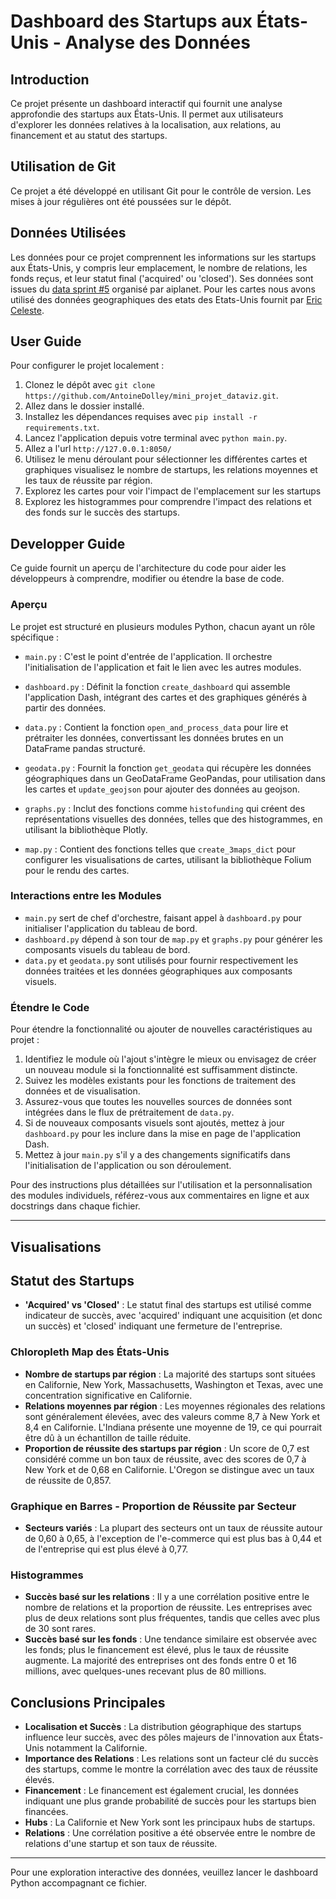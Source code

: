 # Dashboard des Startups aux États-Unis - Analyse des Données

## Introduction
Ce projet présente un dashboard interactif qui fournit une analyse approfondie des startups aux États-Unis. Il permet aux utilisateurs d'explorer les données relatives à la localisation, aux relations, au financement et au statut des startups.

## Utilisation de Git
Ce projet a été développé en utilisant Git pour le contrôle de version. Les mises à jour régulières ont été poussées sur le dépôt.

## Données Utilisées
Les données pour ce projet comprennent les informations sur les startups aux États-Unis, y compris leur emplacement, le nombre de relations, les fonds reçus, et leur statut final ('acquired' ou 'closed'). Ses données sont issues du [data sprint #5](https://aiplanet.com/challenges/32/data-sprint-5-startup-success-prediction-32/overview/about) organisé par aiplanet.
Pour les cartes nous avons utilisé des données geographiques des etats des Etats-Unis fournit par [Eric Celeste](https://eric.clst.org/tech/usgeojson/).

## User Guide
Pour configurer le projet localement :
1. Clonez le dépôt avec `git clone https://github.com/AntoineDolley/mini_projet_dataviz.git`.
2. Allez dans le dossier installé.
3. Installez les dépendances requises avec `pip install -r requirements.txt`.
4. Lancez l'application depuis votre terminal avec `python main.py`.
5. Allez a l'url `http://127.0.0.1:8050/`
6. Utilisez le menu déroulant pour sélectionner les différentes cartes et graphiques visualisez le nombre de startups, les relations moyennes et les taux de réussite par région.
7. Explorez les cartes pour voir l'impact de l'emplacement sur les startups 
8. Explorez les histogrammes pour comprendre l'impact des relations et des fonds sur le succès des startups.

## Developper Guide

Ce guide fournit un aperçu de l'architecture du code pour aider les développeurs à comprendre, modifier ou étendre la base de code.

### Aperçu

Le projet est structuré en plusieurs modules Python, chacun ayant un rôle spécifique :

- `main.py` : C'est le point d'entrée de l'application. Il orchestre l'initialisation de l'application et fait le lien avec les autres modules.

- `dashboard.py` : Définit la fonction `create_dashboard` qui assemble l'application Dash, intégrant des cartes et des graphiques générés à partir des données.

- `data.py` : Contient la fonction `open_and_process_data` pour lire et prétraiter les données, convertissant les données brutes en un DataFrame pandas structuré.

- `geodata.py` : Fournit la fonction `get_geodata` qui récupère les données géographiques dans un GeoDataFrame GeoPandas, pour utilisation dans les cartes et `update_geojson` pour ajouter des données au geojson.

- `graphs.py` : Inclut des fonctions comme `histofunding` qui créent des représentations visuelles des données, telles que des histogrammes, en utilisant la bibliothèque Plotly.

- `map.py` : Contient des fonctions telles que `create_3maps_dict` pour configurer les visualisations de cartes, utilisant la bibliothèque Folium pour le rendu des cartes.

### Interactions entre les Modules

- `main.py` sert de chef d'orchestre, faisant appel à `dashboard.py` pour initialiser l'application du tableau de bord.
- `dashboard.py` dépend à son tour de `map.py` et `graphs.py` pour générer les composants visuels du tableau de bord.
- `data.py` et `geodata.py` sont utilisés pour fournir respectivement les données traitées et les données géographiques aux composants visuels.

### Étendre le Code

Pour étendre la fonctionnalité ou ajouter de nouvelles caractéristiques au projet :

1. Identifiez le module où l'ajout s'intègre le mieux ou envisagez de créer un nouveau module si la fonctionnalité est suffisamment distincte.
2. Suivez les modèles existants pour les fonctions de traitement des données et de visualisation.
3. Assurez-vous que toutes les nouvelles sources de données sont intégrées dans le flux de prétraitement de `data.py`.
4. Si de nouveaux composants visuels sont ajoutés, mettez à jour `dashboard.py` pour les inclure dans la mise en page de l'application Dash.
5. Mettez à jour `main.py` s'il y a des changements significatifs dans l'initialisation de l'application ou son déroulement.

Pour des instructions plus détaillées sur l'utilisation et la personnalisation des modules individuels, référez-vous aux commentaires en ligne et aux docstrings dans chaque fichier.

---

## Visualisations

## Statut des Startups
- **'Acquired' vs 'Closed'** : Le statut final des startups est utilisé comme indicateur de succès, avec 'acquired' indiquant une acquisition (et donc un succès) et 'closed' indiquant une fermeture de l'entreprise.

### Chloropleth Map des États-Unis
- **Nombre de startups par région** : La majorité des startups sont situées en Californie, New York, Massachusetts, Washington et Texas, avec une concentration significative en Californie.
- **Relations moyennes par région** : Les moyennes régionales des relations sont généralement élevées, avec des valeurs comme 8,7 à New York et 8,4 en Californie. L'Indiana présente une moyenne de 19, ce qui pourrait être dû à un échantillon de taille réduite.
- **Proportion de réussite des startups par région** : Un score de 0,7 est considéré comme un bon taux de réussite, avec des scores de 0,7 à New York et de 0,68 en Californie. L'Oregon se distingue avec un taux de réussite de 0,857.

### Graphique en Barres - Proportion de Réussite par Secteur
- **Secteurs variés** : La plupart des secteurs ont un taux de réussite autour de 0,60 à 0,65, à l'exception de l'e-commerce qui est plus bas à 0,44 et de l'entreprise qui est plus élevé à 0,77.

### Histogrammes
- **Succès basé sur les relations** : Il y a une corrélation positive entre le nombre de relations et la proportion de réussite. Les entreprises avec plus de deux relations sont plus fréquentes, tandis que celles avec plus de 30 sont rares.
- **Succès basé sur les fonds** : Une tendance similaire est observée avec les fonds; plus le financement est élevé, plus le taux de réussite augmente. La majorité des entreprises ont des fonds entre 0 et 16 millions, avec quelques-unes recevant plus de 80 millions.

## Conclusions Principales
- **Localisation et Succès** : La distribution géographique des startups influence leur succès, avec des pôles majeurs de l'innovation aux États-Unis notamment la Californie.
- **Importance des Relations** : Les relations sont un facteur clé du succès des startups, comme le montre la corrélation avec des taux de réussite élevés.
- **Financement** : Le financement est également crucial, les données indiquant une plus grande probabilité de succès pour les startups bien financées.
- **Hubs** : La Californie et New York sont les principaux hubs de startups.
- **Relations** : Une corrélation positive a été observée entre le nombre de relations d'une startup et son taux de réussite.

---

Pour une exploration interactive des données, veuillez lancer le dashboard Python accompagnant ce fichier.

## 
